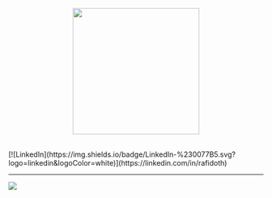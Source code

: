 <p align="center"><img src="https://user-images.githubusercontent.com/74038190/212748830-4c709398-a386-4761-84d7-9e10b98fbe6e.gif" width="250"></p>
<br>
[![LinkedIn](https://img.shields.io/badge/LinkedIn-%230077B5.svg?logo=linkedin&logoColor=white)](https://linkedin.com/in/rafidoth) 

---
[![](https://visitcount.itsvg.in/api?id=rafidoth&icon=0&color=0)](https://visitcount.itsvg.in)

